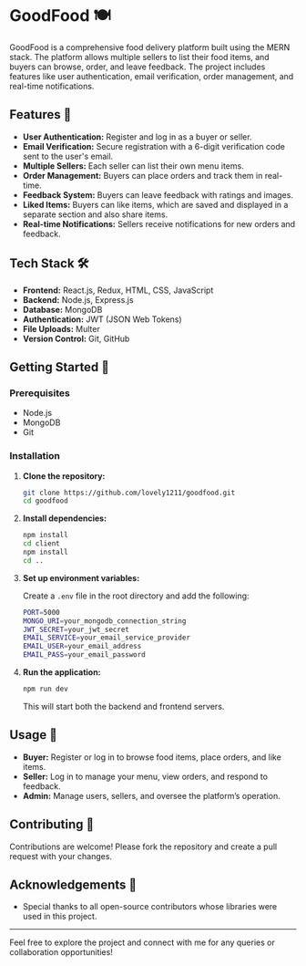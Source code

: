 # GoodFood 🍽️

GoodFood is a comprehensive food delivery platform built using the MERN stack. The platform allows multiple sellers to list their food items, and buyers can browse, order, and leave feedback. The project includes features like user authentication, email verification, order management, and real-time notifications.

## Features 🌟

- **User Authentication:** Register and log in as a buyer or seller.
- **Email Verification:** Secure registration with a 6-digit verification code sent to the user's email.
- **Multiple Sellers:** Each seller can list their own menu items.
- **Order Management:** Buyers can place orders and track them in real-time.
- **Feedback System:** Buyers can leave feedback with ratings and images.
- **Liked Items:** Buyers can like items, which are saved and displayed in a separate section and also share items.
- **Real-time Notifications:** Sellers receive notifications for new orders and feedback.

## Tech Stack 🛠️

- **Frontend:** React.js, Redux, HTML, CSS, JavaScript
- **Backend:** Node.js, Express.js
- **Database:** MongoDB
- **Authentication:** JWT (JSON Web Tokens)
- **File Uploads:** Multer
- **Version Control:** Git, GitHub

## Getting Started 🚀

### Prerequisites

- Node.js
- MongoDB
- Git

### Installation

1. **Clone the repository:**

    ```bash
    git clone https://github.com/lovely1211/goodfood.git
    cd goodfood
    ```

2. **Install dependencies:**

    ```bash
    npm install
    cd client
    npm install
    cd ..
    ```

3. **Set up environment variables:**

    Create a `.env` file in the root directory and add the following:

    ```bash
    PORT=5000
    MONGO_URI=your_mongodb_connection_string
    JWT_SECRET=your_jwt_secret
    EMAIL_SERVICE=your_email_service_provider
    EMAIL_USER=your_email_address
    EMAIL_PASS=your_email_password
    ```

4. **Run the application:**

    ```bash
    npm run dev
    ```

    This will start both the backend and frontend servers.

## Usage 📖

- **Buyer:** Register or log in to browse food items, place orders, and like items.
- **Seller:** Log in to manage your menu, view orders, and respond to feedback.
- **Admin:** Manage users, sellers, and oversee the platform’s operation.

## Contributing 🤝

Contributions are welcome! Please fork the repository and create a pull request with your changes.

## Acknowledgements 🙏

- Special thanks to all open-source contributors whose libraries were used in this project.

---

Feel free to explore the project and connect with me for any queries or collaboration opportunities!
